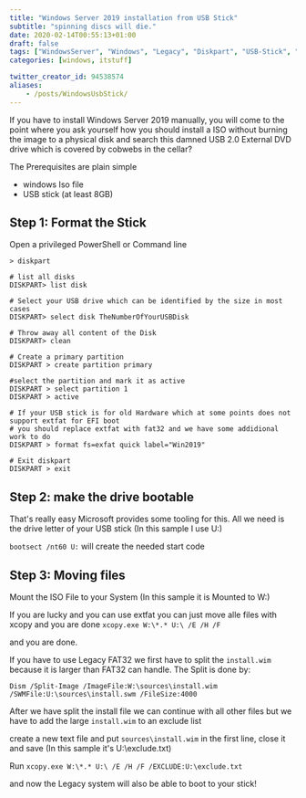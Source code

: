 ```yaml
---
title: "Windows Server 2019 installation from USB Stick"
subtitle: "spinning discs will die."
date: 2020-02-14T00:55:13+01:00
draft: false
tags: ["WindowsServer", "Windows", "Legacy", "Diskpart", "USB-Stick", "Boot"]
categories: [windows, itstuff]

twitter_creator_id: 94538574
aliases:
    - /posts/WindowsUsbStick/
---
```


If you have to install Windows Server 2019 manually, you will come to the point where you ask yourself how you should install a ISO without burning the image to a physical disk and search this damned USB 2.0 External DVD drive which is covered by cobwebs in the cellar?

The Prerequisites are plain simple

- windows Iso file
- USB stick (at least 8GB)
<!--more-->
## Step 1: Format the Stick

Open a privileged PowerShell or Command line

``` shell
> diskpart

# list all disks
DISKPART> list disk

# Select your USB drive which can be identified by the size in most cases
DISKPART> select disk TheNumberOfYourUSBDisk

# Throw away all content of the Disk
DISKPART> clean

# Create a primary partition
DISKPART > create partition primary

#select the partition and mark it as active
DISKPART > select partition 1
DISKPART > active

# If your USB stick is for old Hardware which at some points does not support extfat for EFI boot
# you should replace extfat with fat32 and we have some addidional work to do
DISKPART > format fs=exfat quick label="Win2019"

# Exit diskpart
DISKPART > exit

```

## Step 2: make the drive bootable

That's really easy Microsoft provides some tooling for this.
All we need is the drive letter of your USB stick (In this sample I use U:)

`bootsect /nt60 U:` will create the needed start code

## Step 3: Moving files

Mount the ISO File to your System (In this sample it is Mounted to W:)

If you are lucky and you can use extfat you can just move alle files with xcopy and you are done
`xcopy.exe W:\*.* U:\ /E /H /F`

and you are done.

If you have to use Legacy FAT32 we first have to split the `install.wim` because it is larger than FAT32 can handle.
The Split is done by:

`Dism /Split-Image /ImageFile:W:\sources\install.wim /SWMFile:U:\sources\install.swm /FileSize:4000`

After we have split the install file we can continue with all other files but we have to add the large `install.wim` to an exclude list

create a new text file and put `sources\install.wim` in the first line, close it and save (In this sample it's U:\exclude.txt)

Run `xcopy.exe W:\*.* U:\ /E /H /F /EXCLUDE:U:\exclude.txt`

and now the Legacy system will also be able to boot to your stick!
